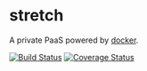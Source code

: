 stretch
=======

A private PaaS powered by [docker](https://github.com/dotcloud/docker).

[![Build Status](https://travis-ci.org/gatoralli/stretch.png?branch=master)](https://travis-ci.org/gatoralli/stretch)
[![Coverage Status](https://coveralls.io/repos/gatoralli/stretch/badge.png)](https://coveralls.io/r/gatoralli/stretch)
